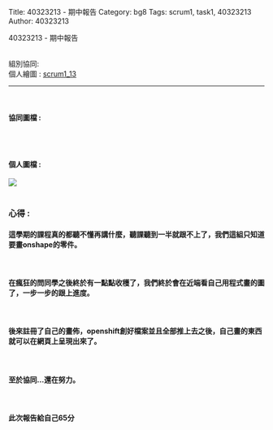 Title: 40323213 - 期中報告
Category: bg8
Tags: scrum1, task1, 40323213
Author: 40323213


40323213 - 期中報告

<!-- PELICAN_END_SUMMARY -->

</br>
組別協同: 
</br>
個人繪圖 : <a href="http://2016spring-40323200.rhcloud.com/bg8/scrum1_13_ABCD">scrum1_13</a> 
<hr>
</br>
<h4>協同圖檔 :</h4> 

</br>
</br>
<h4>個人圖檔 : </h4>
<img src="./../files/bg8/13.png">
</br>
</br>
<h3>心得 :</h3>
<h4>這學期的課程真的都聽不懂再講什麼，聽課聽到一半就跟不上了，我們這組只知道要畫onshape的零件。</h4>
</br>
<h4>在瘋狂的問同學之後終於有一點點收穫了，我們終於會在近端看自己用程式畫的圖了，一步一步的跟上進度。</h4>
</br>
<h4>後來註冊了自己的畫佈，openshift創好檔案並且全部推上去之後，自己畫的東西就可以在網頁上呈現出來了。</h4>
</br>
<h4>至於協同...還在努力。</h4>
</br>
<h4>此次報告給自己65分</h4>
